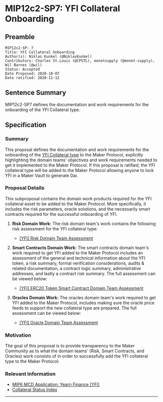 # MIP12c2-SP7: YFI Collateral Onboarding

## Preamble

```
MIP12c2-SP: 7
Title: YFI Collateral Onboarding
Author(s): Niklas Kunkel (@NiklasKunkel)
Contributors: Charles St.Louis (@CPSTL), monetsupply (@monet-supply), Wil Barnes (@wil)
Status: Accepted
Date Proposed: 2020-10-07
Date ratified: 2020-11-12
```

## Sentence Summary
MIP12c2-SP7 defines the documentation and work requirements for the onboarding of the YFI Collateral type.

## Specification

### Summary

This proposal defines the documentation and work requirements for the onboarding of the [YFI Collateral type](https://etherscan.io/token/0x0bc529c00C6401aEF6D220BE8C6Ea1667F6Ad93e) to the Maker Protocol, explicitly highlighting the domain teams' objectives and work requirements needed to get it implemented to the Maker Protocol. If this proposal is ratified, the YFI collateral type will be added to the Maker Protocol allowing anyone to lock YFI in a Maker Vault to generate Dai.


### Proposal Details

This subproposal contains the domain work products required for the YFI collateral asset to be added to the Maker Protocol. More specifically, it includes the risk parameters, oracle solutions, and the necessarily smart contracts required for the successful onboarding of YFI.

1. **Risk Domain Work:** The risk domain team's work contains the following risk assessment for the YFI collateral type:
    - [[YFI] Risk Domain Team Assessment](https://forum.makerdao.com/t/yfi-collateral-onboarding-risk-evaluation/4575)

2. **Smart Contracts Domain Work:** The smart contracts domain team's work required to get YFI added to the Maker Protocol includes an assessment of the general and technical information about the YFI token, a risk summary, formal verification considerations, audits & related documentation, a contract logic summary, administrative addresses, and lastly a contract risk summary. The full assessment can be viewed below:

    - [[YFI] ERC20 Token Smart Contract Domain Team Assessment](https://forum.makerdao.com/t/yfi-erc20-token-smart-contract-technical-assessment/4626)

3. **Oracles Domain Work:** The oracles domain team's work required to get YFI added to the Maker Protocol, includes making sure the oracle price feeds to support the new collateral type are prepared. The full assessment can be viewed below:

    - [[YFI] Oracle Domain Team Assessment](https://forum.makerdao.com/t/mip10c3-sp10-proposal-yfiusd-oracle-collateral-onboarding-oracle-assessment/4220)

### Motivation

The goal of this proposal is to provide transparency to the Maker Community as to what the domain teams' (Risk, Smart Contracts, and Oracles) work consists of in order to successfully add the YFI collateral type to the Maker Protocol.

### Relevant Information

- [MIP6 MCD Application: Yearn Finance [YFI]](https://forum.makerdao.com/t/yfi-mip6-collateral-onboarding-yearn/3815)
- [Collateral Status Index](https://forum.makerdao.com/t/collateral-status-index/2231)


---